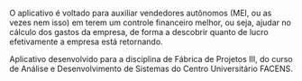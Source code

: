 O aplicativo é voltado para auxiliar vendedores autônomos (MEI, ou as vezes nem isso) em terem um controle financeiro melhor, ou seja, ajudar no cálculo dos gastos da empresa, de forma a descobrir quanto de lucro efetivamente a empresa está retornando.

Aplicativo desenvolvido para a disciplina de Fábrica de Projetos III, do curso de Análise e Desenvolvimento de Sistemas do Centro Universitário FACENS.
